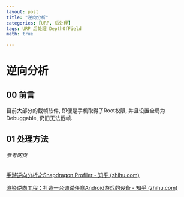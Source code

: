```yaml
---
layout: post
title: "逆向分析"
categories: [URP, 后处理]
tags: URP 后处理 DepthOfField
math: true

---
```


# 逆向分析

## 00 前言

目前大部分的截帧软件, 即便是手机取得了Root权限, 并且设置全局为Debuggable, 仍旧无法截帧.

## 01 处理方法

###### 参考网页

[手游逆向分析之Snapdragon Profiler - 知乎 (zhihu.com)](https://zhuanlan.zhihu.com/p/339167035)

[渲染逆向工程：打造一台调试任意Android游戏的设备 - 知乎 (zhihu.com)](https://zhuanlan.zhihu.com/p/100583752)
